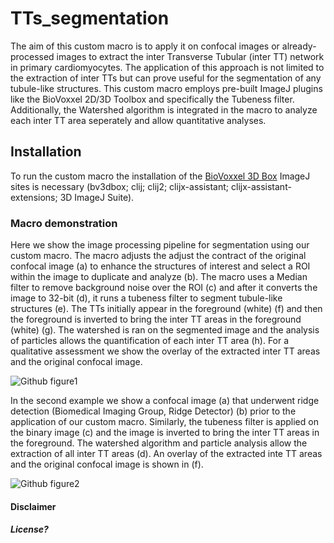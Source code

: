 # TTs_segmentation
The aim of this custom macro is to apply it on confocal images or already-processed images to extract the inter Transverse Tubular (inter TT) network in primary cardiomyocytes. The application of this approach is not limited to the extraction of inter TTs but can prove useful for the segmentation of any tubule-like structures. This custom macro employs pre-built ImageJ plugins like the BioVoxxel 2D/3D Toolbox and specifically the Tubeness filter. Additionally, the Watershed algorithm is integrated in the macro to analyze each inter TT area seperately and allow quantitative analyses.

## Installation 
To run the custom macro the installation of the [BioVoxxel 3D Box](https://github.com/biovoxxel/bv3dbox/blob/main/README.md) ImageJ sites is necessary
(bv3dbox; clij; clij2; clijx-assistant; clijx-assistant-extensions; 3D ImageJ Suite).

### Macro demonstration 
Here we show the image processing pipeline for segmentation using our custom macro. The macro adjusts the adjust the contract of the original confocal image (a) to enhance the structures of interest and select a ROI within the image to duplicate and analyze (b). The macro uses a Median filter to remove background noise over the ROI (c) and after it converts the image to 32-bit (d), it runs a tubeness filter to segment tubule-like structures (e). The TTs initially appear in the foreground (white) (f) and then the foreground is inverted to bring the inter TT areas in the foreground (white) (g). The watershed is ran on the segmented image and the analysis of particles allows the quantification of each inter TT area (h). For a qualitative assessment we show the overlay of the extracted inter TT areas and the original confocal image. 

![Github figure1](https://github.com/kgeorgo/TTs_segmentation/assets/133637188/799b65b6-fd06-4b33-8cd9-68490ae40946)

In the second example we show a confocal image (a) that underwent ridge detection (Biomedical Imaging Group, Ridge Detector) (b) prior to the application of our custom macro. Similarly, the tubeness filter is applied on the binary image (c) and the image is inverted to bring the inter TT areas in the foreground. The watershed algorithm and particle analysis allow the extraction of all inter TT areas (d). An overlay of the extracted inte TT areas and the original confocal image is shown in (f).

![Github figure2](https://github.com/kgeorgo/TTs_segmentation/assets/133637188/00fd0fa0-d6e1-4d30-b136-81890b3b935a)

#### Disclaimer


##### License?
